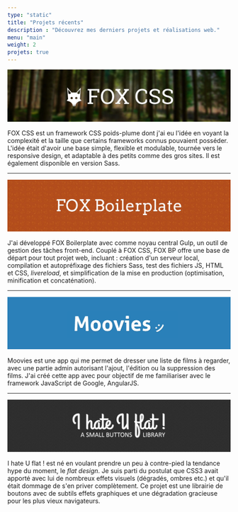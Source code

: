 ```yaml
---
type: "static"
title: "Projets récents"
description : "Découvrez mes derniers projets et réalisations web."
menu: "main"
weight: 2
projets: true
---
```


<a href="/fox-css"><img src="/assets/img/banniere-fox-css.jpg" alt="Bannière FOX CSS" class="BorderedImg" /></a>

FOX CSS est un framework CSS poids-plume dont j'ai eu l'idée en voyant la complexité et la taille que certains frameworks connus pouvaient posséder. L'idée était d'avoir une base simple, flexible et modulable, tournée vers le responsive design, et adaptable à des petits comme des gros sites. Il est également disponible en version Sass.

---

<a href="/fox-bp"><img src="/assets/img/banniere-fox-bp.jpg" alt="Bannière FOX Boilerplate" class="BorderedImg" /></a>

J'ai développé FOX Boilerplate avec comme noyau central Gulp, un outil de gestion des tâches front-end. Couplé à FOX CSS, FOX BP offre une base de départ pour tout projet web, incluant&nbsp;: création d'un serveur local, compilation et autopréfixage des fichiers Sass, test des fichiers JS, HTML et CSS, <em>livereload</em>, et simplification de la mise en production (optimisation, minification et concaténation).

---

<a href="/mv"><img src="/assets/img/banniere-moovies.jpg" alt="Moovies" class="BorderedImg" /></a>

Moovies est une app qui me permet de dresser une liste de films à regarder, avec une partie admin autorisant l'ajout, l'édition ou la suppression des films. J'ai créé cette app avec pour objectif de me familiariser avec le framework JavaScript de Google, AngularJS.

---

<a href="/ihateuflat"><img src="/assets/img/banniere-ihateuflat.jpg" alt="I hate U flat !" class="BorderedImg" /></a>

I hate U flat ! est né en voulant prendre un peu à contre-pied la tendance hype du moment, le <em>flat design</em>. Je suis parti du postulat que CSS3 avait apporté avec lui de nombreux effets visuels (dégradés, ombres etc.) et qu'il était dommage de s'en priver complètement. Ce projet est une librairie de boutons avec de subtils effets graphiques et une dégradation gracieuse pour les plus vieux navigateurs.
